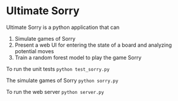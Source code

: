 # Ultimate Sorry

Ultimate Sorry is a python application that can
1. Simulate games of Sorry 
2. Present a web UI for entering the state of a board and analyzing potential moves
3. Train a random forest model to play the game Sorry

To run the unit tests
`
python test_sorry.py
`

The simulate games of Sorry
`
python sorry.py
`

To run the web server
`
python server.py
`